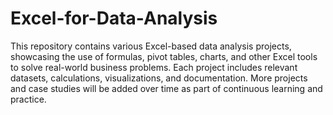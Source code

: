 # Excel-for-Data-Analysis

This repository contains various Excel-based data analysis projects, showcasing the use of formulas, pivot tables, charts, and other Excel tools to solve real-world business problems. 
Each project includes relevant datasets, calculations, visualizations, and documentation.
More projects and case studies will be added over time as part of continuous learning and practice.
